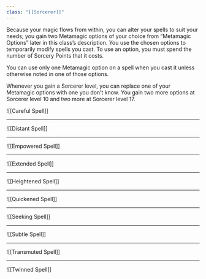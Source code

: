 ```yaml
---
class: "[[Sorcerer]]"
---
```

Because your magic flows from within, you can alter your spells to suit your needs; you gain two Metamagic options of your choice from “Metamagic Options” later in this class’s description. You use the chosen options to temporarily modify spells you cast. To use an option, you must spend the number of Sorcery Points that it costs.

You can use only one Metamagic option on a spell when you cast it unless otherwise noted in one of those options.

Whenever you gain a Sorcerer level, you can replace one of your Metamagic options with one you don’t know. You gain two more options at Sorcerer level 10 and two more at Sorcerer level 17.


![[Careful Spell]]

---

![[Distant Spell]]

---

![[Empowered Spell]]

---

![[Extended Spell]]

---

![[Heightened Spell]]

---

![[Quickened Spell]]

---

![[Seeking Spell]]

---

![[Subtle Spell]]

---

![[Transmuted Spell]]

---

![[Twinned Spell]]